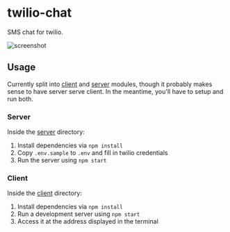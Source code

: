 # twilio-chat

SMS chat for twilio.

![screenshot](http://i.imgur.com/DWuJejZ.png)

## Usage
Currently split into [client](client) and [server](server) modules, though it probably
makes sense to have server serve client. In the meantime, you'll have to
setup and run both.

### Server
Inside the [server](server) directory:

1. Install dependencies via `npm install`
2. Copy `.env.sample` to `.env` and fill in twilio credentials
3. Run the server using `npm start`

### Client
Inside the [client](client) directory:

1. Install dependencies via `npm install`
2. Run a development server using `npm start`
3. Access it at the address displayed in the terminal
